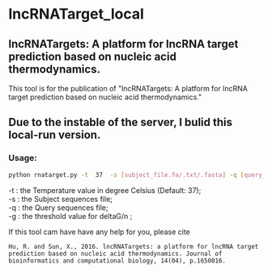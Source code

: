 # lncRNATarget_local
## lncRNATargets: A platform for lncRNA target prediction based on nucleic acid thermodynamics.

This tool is for the publication of "lncRNATargets: A platform for lncRNA target prediction based on nucleic acid thermodynamics."
## Due to the instable of the server, I bulid this local-run version.

### Usage:

```bash
python rnatarget.py -t  37  -s [subject_file.fa/.txt/.fasta] -q [query_file.fa/.txt/.fasta] -g -0.05
```

-t : the Temperature value in degree Celsius (Default: 37);<br>
-s : the Subject sequences file;<br>
-q : the Query sequences file;<br>
-g : the threshold value for deltaG/n ; <br>


If this tool cam have have any help for you, please cite

`Hu, R. and Sun, X., 2016. lncRNATargets: a platform for lncRNA target prediction based on nucleic acid thermodynamics. Journal of bioinformatics and computational biology, 14(04), p.1650016.`
